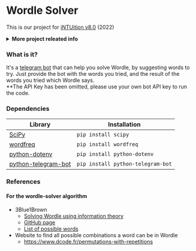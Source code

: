 # Wordle Solver
This is our project for [iNTUition v8.0](https://intuition-v8.devpost.com/) (2022)
<details>
  <summary><strong>More project releated info</strong></summary>
  
  Group Name: `def foo(c, l)`\
  Find out more at our Devpost [post](https://devpost.com/software/wordle-solver-telegram-bot).
</details>

### What is it?
It's a [telegram bot](https://t.me/WdSolver_bot) that can help you solve Wordle, by suggesting words to try. Just provide the bot with the words you tried, and the result of the words you tried which Wordle says.\
**The API Key has been omitted, please use your own bot API key to run the code.

### Dependencies
|Library|Installation|
|---|---|
| [SciPy](https://pypi.org/project/scipy/) | `pip install scipy` |
| [wordfreq](https://pypi.org/project/wordfreq/) | `pip install wordfreq` |
| [python-dotenv](https://pypi.org/project/python-dotenv/) | `pip install python-dotenv` |
| [python-telegram-bot](https://pypi.org/project/python-telegram-bot/) | `pip install python-telegram-bot` |


### References
#### For the wordle-solver algorithm
  - 3Blue1Brown
    - [Solving Wordle using information theory](https://www.youtube.com/watch?v=v68zYyaEmEA&t=720s)
    - [GitHub page](https://github.com/3b1b/videos/tree/master/_2022/wordle)
    - [List of possible words](https://github.com/3b1b/videos/blob/master/_2022/wordle/data/allowed_words.txt)
  - Website to find all possible combinations a word can be in Wordle
    - https://www.dcode.fr/permutations-with-repetitions

